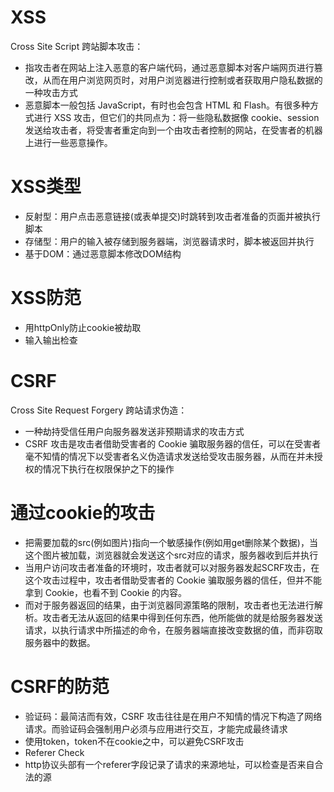 # XSS
Cross Site Script  跨站脚本攻击：
* 指攻击者在网站上注入恶意的客户端代码，通过恶意脚本对客户端网页进行篡改，从而在用户浏览网页时，对用户浏览器进行控制或者获取用户隐私数据的一种攻击方式
* 恶意脚本一般包括 JavaScript，有时也会包含 HTML 和 Flash。有很多种方式进行 XSS 攻击，但它们的共同点为：将一些隐私数据像 cookie、session 发送给攻击者，将受害者重定向到一个由攻击者控制的网站，在受害者的机器上进行一些恶意操作。

# XSS类型
* 反射型：用户点击恶意链接(或表单提交)时跳转到攻击者准备的页面并被执行脚本
* 存储型：用户的输入被存储到服务器端，浏览器请求时，脚本被返回并执行
* 基于DOM：通过恶意脚本修改DOM结构

# XSS防范
* 用httpOnly防止cookie被劫取
* 输入输出检查
  
# CSRF
Cross Site Request Forgery  跨站请求伪造：
* 一种劫持受信任用户向服务器发送非预期请求的攻击方式
* CSRF 攻击是攻击者借助受害者的 Cookie 骗取服务器的信任，可以在受害者毫不知情的情况下以受害者名义伪造请求发送给受攻击服务器，从而在并未授权的情况下执行在权限保护之下的操作

# 通过cookie的攻击
* 把需要加载的src(例如图片)指向一个敏感操作(例如用get删除某个数据)，当这个图片被加载，浏览器就会发送这个src对应的请求，服务器收到后并执行
* 当用户访问攻击者准备的环境时，攻击者就可以对服务器发起SCRF攻击，在这个攻击过程中，攻击者借助受害者的 Cookie 骗取服务器的信任，但并不能拿到 Cookie，也看不到 Cookie 的内容。
* 而对于服务器返回的结果，由于浏览器同源策略的限制，攻击者也无法进行解析。攻击者无法从返回的结果中得到任何东西，他所能做的就是给服务器发送请求，以执行请求中所描述的命令，在服务器端直接改变数据的值，而非窃取服务器中的数据。
  
# CSRF的防范
* 验证码：最简洁而有效，CSRF 攻击往往是在用户不知情的情况下构造了网络请求。而验证码会强制用户必须与应用进行交互，才能完成最终请求
* 使用token，token不在cookie之中，可以避免CSRF攻击
* Referer Check
* http协议头部有一个referer字段记录了请求的来源地址，可以检查是否来自合法的源


